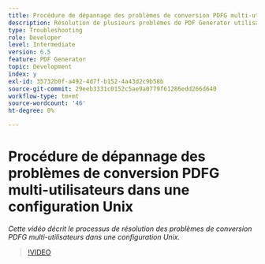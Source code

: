 ```yaml
---
title: Procédure de dépannage des problèmes de conversion PDFG multi-utilisateurs dans une configuration Unix
description: Résolution de plusieurs problèmes de PDF Generator utilisateur dans la configuration UNIX.
type: Troubleshooting
role: Developer
level: Intermediate
version: 6.5
feature: PDF Generator
topic: Development
index: y
exl-id: 35732b0f-a492-4d7f-b152-4a43d2c9b58b
source-git-commit: 29eeb3331c0152c5ae9a0779f61286edd266d640
workflow-type: tm+mt
source-wordcount: '46'
ht-degree: 0%

---
```



# Procédure de dépannage des problèmes de conversion PDFG multi-utilisateurs dans une configuration Unix

*Cette vidéo décrit le processus de résolution des problèmes de conversion PDFG multi-utilisateurs dans une configuration Unix.*

>[!VIDEO](https://video.tv.adobe.com/v/335549?quality=9&learn=on)
